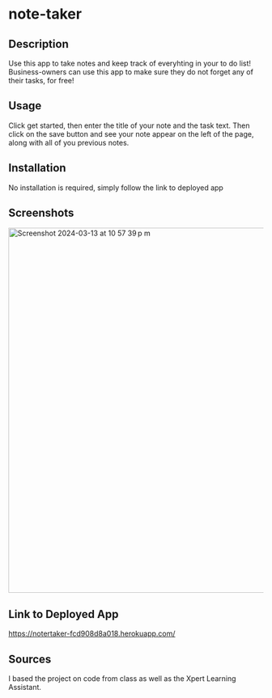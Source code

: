 # note-taker

## Description
Use this app to take notes and keep track of everyhting in your to do list! Business-owners can use this app to make sure they do not forget any of their tasks, for free!

## Usage
Click get started, then enter the title of your note and the task text. Then click on the save button and see your note appear on the left of the page, along with all of you previous notes.

## Installation
No installation is required, simply follow the link to deployed app


## Screenshots
<img width="722" alt="Screenshot 2024-03-13 at 10 57 39 p m" src="https://github.com/m13corona/note-taker/assets/152875862/26c4be4e-3282-41e5-ab08-165bce9d62cc">



## Link to Deployed App
https://notertaker-fcd908d8a018.herokuapp.com/

## Sources
I based the project on code from class as well as the Xpert Learning Assistant. 
